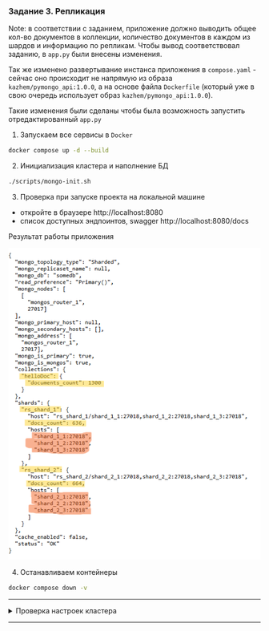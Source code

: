 ### Задание 3. Репликация

Note: в соответствии с заданием, приложение должно выводить общее кол-во документов в коллекции, количество документов в каждом из шардов и информацию по репликам. Чтобы вывод соответствовал заданию, в `app.py` были внесены изменения.

Так же изменено развертывание инстанса приложения в `compose.yaml` - сейчас оно происходит не напрямую из образа `kazhem/pymongo_api:1.0.0`, а на основе файла `Dockerfile` (который уже в свою очередь использует образ `kazhem/pymongo_api:1.0.0`).

Такие изменения были сделаны чтобы была возможность запустить отредактированный `app.py`

1. Запускаем все сервисы в `Docker`

```bash
docker compose up -d --build
```

2. Инициализация кластера и наполнение БД

```bash
./scripts/mongo-init.sh
```

3. Проверка при запуске проекта на локальной машине
  - откройте в браузере http://localhost:8080
  - список доступных эндпоинтов, swagger http://localhost:8080/docs

Результат работы приложения

![result.png](result.png)

4. Останавливаем контейнеры

```bash
docker compose down -v
```

---

<details>
<summary>Проверка настроек кластера</summary>

1. Проверка настроек серверов конфигурации

```bash
docker exec -it configSrv_1 mongosh --port 27019
```

```bash
rs.status()
```

---

2. Проверка статуса реплики на каждом шарде
```bash
docker exec -it shard_1_1 mongosh --port 27018
```

```bash
rs.status()
```

Другие команды для проверки статусов
```bash
docker exec -it shard_1_1 bash -c "echo 'rs.help()' | mongosh --port 27018"
```

```bash
docker exec -it shard_1_1 bash -c "echo 'rs.printReplicationInfo()' | mongosh --port 27018"
```

```bash 
docker exec -it shard_1_1 bash -c "echo 'rs.printSlaveReplicationInfo()' | mongosh --port 27018"
```

---

3. Проверка распределения записей БД по шардам
```bash
docker exec -it shard_1_1 mongosh --port 27018
```

```bash
use somedb;

db.helloDoc.countDocuments();

exit();
```

```bash
docker exec -it shard_2_1 mongosh --port 27018
```

```bash
use somedb;

db.helloDoc.countDocuments();

exit();
```

---

4. Проверка статуса шардированного кластера
```bash
docker exec -it mongos_router_1 mongosh
```

```bash
sh.status()
```

---

5. Проверка статуса БД
```bash
docker exec -it mongos_router_1 mongosh
```

```bash
use somedb

db.stats()
```

```bash
db.helloDoc.getShardDistribution()
```

---

6. Останавливаем контейнеры и удаляем `volume`
```bash
docker compose down -v
```

</details>

---